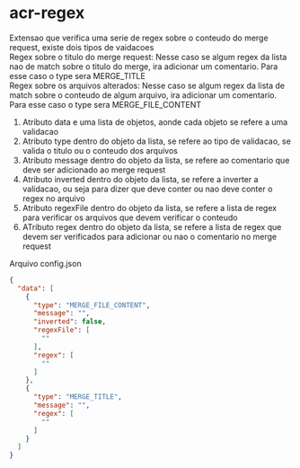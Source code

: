 # acr-regex

Extensao que verifica uma serie de regex sobre o conteudo do merge request, existe dois tipos de vaidacoes<br>
Regex sobre o titulo do merge request: Nesse caso se algum regex da lista nao de match sobre o titulo do merge, ira adicionar um comentario. Para esse caso o type sera MERGE_TITLE<br>
Regex sobre os arquivos alterados: Nesse caso se algum regex da lista de match sobre o conteudo de algum arquivo, ira adicionar um comentario. Para esse caso o type sera MERGE_FILE_CONTENT

1. Atributo data e uma lista de objetos, aonde cada objeto se refere a uma validacao
2. Atributo type dentro do objeto da lista, se refere ao tipo de validacao, se valida o titulo ou o conteudo dos arquivos
3. Atributo message dentro do objeto da lista, se refere ao comentario que deve ser adicionado ao merge request
4. Atributo inverted dentro do objeto da lista, se refere a inverter a validacao, ou seja para dizer que deve conter ou nao deve conter o regex no arquivo
5. Atributo regexFile dentro do objeto da lista, se refere a lista de regex para verificar os arquivos que devem verificar o conteudo
6. ATributo regex dentro do objeto da lista, se refere a lista de regex que devem ser verificados para adicionar ou nao o comentario no merge request

Arquivo config.json

```json
{
  "data": [
    {
      "type": "MERGE_FILE_CONTENT",
      "message": "",
      "inverted": false,
      "regexFile": [
        ""
      ],
      "regex": [
        ""
      ]
    },
    {
      "type": "MERGE_TITLE",
      "message": "",
      "regex": [
        ""
      ]
    }
  ]
}
```

